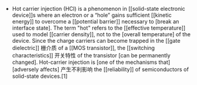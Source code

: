 - Hot carrier injection (HCI) is a phenomenon in [[solid-state electronic device]]s where an electron or a “hole” gains sufficient [[kinetic energy]] to overcome a [[potential barrier]] necessary to [break an interface state]. The term "hot" refers to the [[effective temperature]] used to model [[carrier density]], not to the [overall temperature] of the device. Since the charge carriers can become trapped in the [[gate dielectric]] 栅介质 of a [[MOS transistor]], the [[switching characteristics]] 开关特性 of the transistor [can be permanently changed]. Hot-carrier injection is [one of the mechanisms that] [adversely affects] 产生不利影响 the [[reliability]] of semiconductors of solid-state devices.[1]
